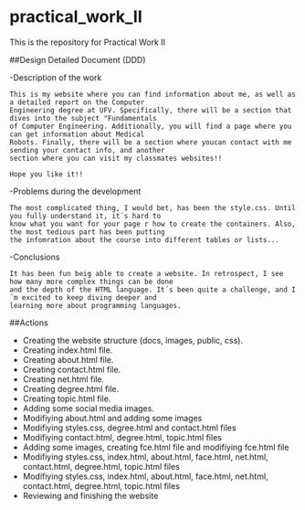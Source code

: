 # practical_work_II

This is the repository for Practical Work II

##Design Detailed Document (DDD) 

-Description of the work
	
	This is my website where you can find information about me, as well as a detailed report on the Computer
	Engineering degree at UFV. Specifically, there will be a section that dives into the subject "Fundamentals
	of Computer Engineering. Additionally, you will find a page where you can get information about Medical
	Robots. Finally, there will be a section where youcan contact with me sending your contact info, and another
	section where you can visit my classmates websites!!

	Hope you like it!!

-Problems during the development
	
	The most complicated thing, I would bet, has been the style.css. Until you fully understand it, it´s hard to
	know what you want for your page r how to create the containers. Also, the most tedious part has been putting
	the infomration about the course into different tables or lists...

-Conclusions
	
	It has been fun beig able to create a website. In retrospect, I see how many more complex things can be done
	and the depth of the HTML language. It´s been quite a challenge, and I´m excited to keep diving deeper and
	learning more about programming languages.
	
##Actions

- Creating the website structure (docs, images, public, css).
- Creating index.html file.
- Creating about.html file.
- Creating contact.html file.
- Creating net.html file.
- Creating degree.html file.
- Creating topic.html file.
- Adding some social media images.
- Modifiying about.html and adding some images
- Modifiying styles.css, degree.html and contact.html files
- Modifiying contact.html, degree.html, topic.html files
- Adding some images, creating fce.html file and modifiying fce.html file
- Modifiying styles.css, index.html, about.html, face.html, net.html, contact.html, degree.html, topic.html files
- Modifiying styles.css, index.html, about.html, face.html, net.html, contact.html, degree.html, topic.html files
- Reviewing and finishing the website